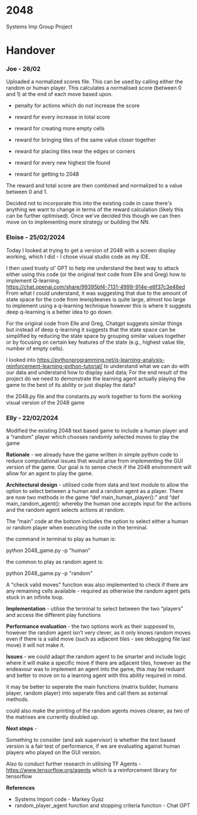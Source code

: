 # 2048
Systems Imp Group Project

# Handover

### Joe - 26/02

Uploaded a normalized scores file. This can be used by calling either the random or human player. This calculates a normalised score (between 0 and 1) at the end of each move based upon.

- penalty for actions which do not increase the score

- reward for every increase in total score

- reward for creating more empty cells

- reward for bringing tiles of the same value closer together

- reward for placing tiles near the edges or corners 

- reward for every new highest tile found

- reward for getting to 2048

The reward and total score are then combined and normalized to a value between 0 and 1.   

Decided not to incorporate this into the existing code in case there's anything we want to change in terms of the reward calculation (likely this can be further optimised). Once we've decided this though we can then move on to implementing more strategy or building the NN.

### Eloise - 25/02/2024
Today I looked at trying to get a version of 2048 with a screen display working, which I did - I chose visual studio code as my IDE.

I then used trusty ol’ GPT to help me understand the best way to attack either using this code (or the original text code from Elle and Greg) how to implement Q-learning.  
https://chat.openai.com/share/99395bf4-7131-4999-914e-e6f37c3e46ed 
From what I could understand, it was suggesting that due to the amount of state space for the code from lewisjdeanes is quite large, almost too large to implement using a q-learning technique however this is where it suggests deep q-learning is a better idea to go down.

For the original code from Elle and Greg, Chatgpt suggests similar things but instead of deep q-learning it suggests that the state space can be simplified by reducing the state space by grouping similar values together or by focusing on certain key features of the state (e.g., highest value tile, number of empty cells).

I looked into https://pythonprogramming.net/q-learning-analysis-reinforcement-learning-python-tutorial/ to understand what we can do with our data and understand how to display said data; For the end result of the project do we need to demonstrate the learning agent actually playing the game to the best of its ability or just display the data?

the 2048.py file and the constants.py work together to form the working visual version of the 2048 game

### Elly - 22/02/2024

Modified the existing 2048 text based game to include a human player and a “random” player which chooses randomly selected moves to play the game 

**Rationale** - we already have the game written in simple python code to reduce computational issues that would arise from implementing the GUI version of the game. Our goal is to sense check if the 2048 environment will allow for an agent to play the game. 

**Architectural design** - utilised code from data and text module to allow the option to select between a human and a random agent as a player. There are now two methods in the game “def main_human_player():” and “def main_random_agent(): whereby the human one accepts input for the actions and the random agent selects actions at random. 

The “main” code at the bottom includes the option to select either a human or random player when executing the code in the terminal.

the command in terminal to play as human is:

python 2048_game.py -p "human" 

the common to play as random agent is:

python 2048_game.py -p "random"

A "check valid moves" function was also implemented to check if there are any remaining cells available - required as otherwise the random agent gets stuck in an infinite loop. 

**Implementation** - utilise the terminal to select between the two “players” and access the different play functions 

**Performance evaluation** - the two options work as their supposed to, however the random agent isn't very clever, as it only knows random moves even if there is a valid move (such as adjacent tiles - see debugging file last move) it will not make it. 

**Issues** - we could adapt the random agent to be smarter and include logic where it will make a specific move if there are adjacent tiles, however as the endeavour was to implement an agent into the game, this may be reduant and better to move on to a learning agent with this ability required in mind.

it may be better to seperate the main functions (matrix builder, humans player, random player) into seperate files and call them as external methods. 

could also make the printing of the random agents moves clearer, as two of the matrixes are currently doubled up. 

**Next steps** - 

Something to consider (and ask supervisor) is whether the text based version is a fair test of performance, if we are evaluating against human players who played on the GUI version. 

Also to conduct further research in utilising TF Agents - https://www.tensorflow.org/agents which is a reinforcement library for tensorflow

**References**

- Systems Import code - Markey Gyaz
- random_player_agent function and stopping criteria function - Chat GPT




